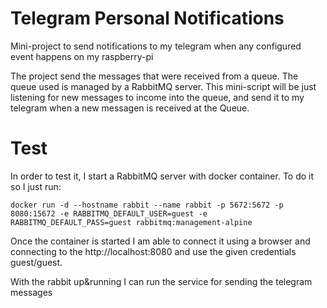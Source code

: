 # Telegram Personal Notifications
Mini-project to send notifications to my telegram when any configured event happens on my raspberry-pi

The project send the messages that were received from a queue. The queue used is managed by a RabbitMQ server. This mini-script will be just listening for new messages to income into the queue, and send it to my telegram when a new messagen is received at the Queue.

# Test
In order to test it, I start a RabbitMQ server with docker container. To do it so I just run:

    docker run -d --hostname rabbit --name rabbit -p 5672:5672 -p 8080:15672 -e RABBITMQ_DEFAULT_USER=guest -e RABBITMQ_DEFAULT_PASS=guest rabbitmq:management-alpine

Once the container is started I am able to connect it using a browser and connecting to the http://localhost:8080 and use the given credentials guest/guest.

With the rabbit up&running I can run the service for sending the telegram messages